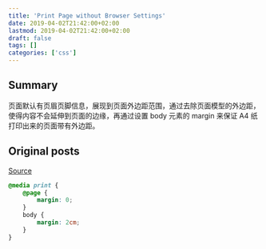 ```yaml
---
title: 'Print Page without Browser Settings'
date: 2019-04-02T21:42:00+02:00
lastmod: 2019-04-02T21:42:00+02:00
draft: false
tags: []
categories: ['css']
---
```


## Summary

页面默认有页眉页脚信息，展现到页面外边距范围，通过去除页面模型的外边距，使得内容不会延伸到页面的边缘，再通过设置 body 元素的 margin 来保证 A4 纸打印出来的页面带有外边距。

<!--more-->

## Original posts

[Source](https://juejin.im/post/5c90d8085188252db75694dc)

```css
@media print {
	@page {
		margin: 0;
	}
	body {
		margin: 2cm;
	}
}
```
